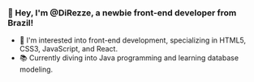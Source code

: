 ### 👋 Hey, I'm @DiRezze, a newbie front-end developer from Brazil!
- 🌟 I'm interested into front-end development, specializing in HTML5, CSS3, JavaScript, and React.
- 📚 Currently diving into Java programming and learning database modeling.
